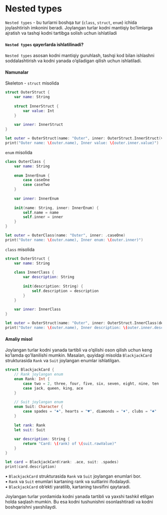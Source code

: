 # Nested types

`Nested types` - bu turlarni boshqa tur (`class`, `struct`, `enum`) ichida joylashtirish imkonini beradi. Joylangan turlar kodni mantiqiy bo’limlarga ajratish va tashqi kodni tartibga solish uchun ishlatiladi

#### `Nested types` qayerlarda ishlatilinadi?

`Nested types` asosan kodni mantiqiy guruhlash, tashqi kod bilan ishlashni soddalashtirish va kodni yanada o’qiladigan qilish uchun ishlatiladi.

#### Namunalar

Skeleton - `struct` misolida&#x20;

```swift
struct OuterStruct {
    var name: String
    
    struct InnerStruct {
        var value: Int
    }
    
    var inner: InnerStruct
}

let outer = OuterStruct(name: "Outer", inner: OuterStruct.InnerStruct(value: 42))
print("Outer name: \(outer.name), Inner value: \(outer.inner.value)")
```

`enum` misolida

```swift
class OuterClass {
    var name: String
    
    enum InnerEnum {
        case caseOne
        case caseTwo
    }
    
    var inner: InnerEnum
    
    init(name: String, inner: InnerEnum) {
        self.name = name
        self.inner = inner
    }
}

let outer = OuterClass(name: "Outer", inner: .caseOne)
print("Outer name: \(outer.name), Inner enum: \(outer.inner)")
```

`class` misolida

```swift
struct OuterStruct {
    var name: String
    
    class InnerClass {
        var description: String
        
        init(description: String) {
            self.description = description
        }
    }
    
    var inner: InnerClass
}

let outer = OuterStruct(name: "Outer", inner: OuterStruct.InnerClass(description: "This is an inner class"))
print("Outer name: \(outer.name), Inner description: \(outer.inner.description)")
```

#### Amaliy misol

Joylangan turlar kodni yanada tartibli va o’qilishi oson qilish uchun keng ko’lamda qo’llanilishi mumkin. Masalan, quyidagi misolda `BlackjackCard` strukturasida `Rank` va `Suit` joylangan enumlar ishlatilgan.

```swift
struct BlackjackCard {
    // Rank joylangan enum
    enum Rank: Int {
        case two = 2, three, four, five, six, seven, eight, nine, ten
        case jack, queen, king, ace
    }
    
    // Suit joylangan enum
    enum Suit: Character {
        case spades = "♠", hearts = "♥", diamonds = "♦", clubs = "♣"
    }
    
    let rank: Rank
    let suit: Suit
    
    var description: String {
        return "Card: \(rank) of \(suit.rawValue)"
    }
}

let card = BlackjackCard(rank: .ace, suit: .spades)
print(card.description)
```

• `BlackjackCard` strukturasida `Rank` va `Suit` joylangan enumlari bor.\
• `Rank` va `Suit` enumlari kartaning rank va suitlarini ifodalaydi.\
• `BlackjackCard` ob’ekti yaratilib, kartaning tavsifini qaytaradi.

Joylangan turlar yordamida kodni yanada tartibli va yaxshi tashkil etilgan holda saqlash mumkin. Bu esa kodni tushunishni osonlashtiradi va kodni boshqarishni yaxshilaydi.
